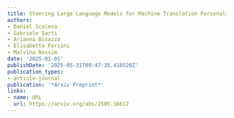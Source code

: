 ```yaml
---
title: Steering Large Language Models for Machine Translation Personalization
authors:
- Daniel Scalena
- Gabriele Sarti
- Arianna Bisazza
- Elisabetta Fersini
- Malvina Nissim
date: '2025-01-01'
publishDate: '2025-05-31T09:47:35.410520Z'
publication_types:
- article-journal
publication: '*Arxiv Preprint*'
links:
- name: URL
  url: https://arxiv.org/abs/2505.16612
---
```


